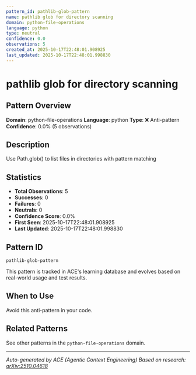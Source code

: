 ```yaml
---
pattern_id: pathlib-glob-pattern
name: pathlib glob for directory scanning
domain: python-file-operations
language: python
type: neutral
confidence: 0.0
observations: 5
created_at: 2025-10-17T22:48:01.908925
last_updated: 2025-10-17T22:48:01.998830
---
```

# pathlib glob for directory scanning

## Pattern Overview

**Domain**: python-file-operations
**Language**: python
**Type**: ❌ Anti-pattern
**Confidence**: 0.0% (5 observations)

## Description

Use Path.glob() to list files in directories with pattern matching

## Statistics

- **Total Observations**: 5
- **Successes**: 0
- **Failures**: 0
- **Neutrals**: 0
- **Confidence Score**: 0.0%
- **First Seen**: 2025-10-17T22:48:01.908925
- **Last Updated**: 2025-10-17T22:48:01.998830

## Pattern ID

```
pathlib-glob-pattern
```

This pattern is tracked in ACE's learning database and evolves based on real-world usage and test results.

## When to Use

Avoid this anti-pattern in your code.

## Related Patterns

See other patterns in the `python-file-operations` domain.

---

*Auto-generated by ACE (Agentic Context Engineering)*
*Based on research: [arXiv:2510.04618](https://arxiv.org/abs/2510.04618)*
